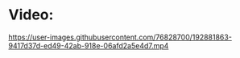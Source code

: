 # Video:



https://user-images.githubusercontent.com/76828700/192881863-9417d37d-ed49-42ab-918e-06afd2a5e4d7.mp4



